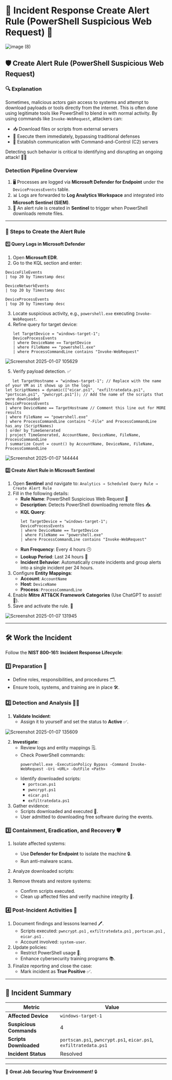 # 🚨 **Incident Response Create Alert Rule (PowerShell Suspicious Web Request)** 🚨

![image (8)](https://github.com/user-attachments/assets/fc69fb91-2057-4728-9c16-7dcb20c01054)

## 🛡️ **Create Alert Rule (PowerShell Suspicious Web Request)**

### 🔍 **Explanation**
Sometimes, malicious actors gain access to systems and attempt to download payloads or tools directly from the internet. This is often done using legitimate tools like PowerShell to blend in with normal activity. By using commands like `Invoke-WebRequest`, attackers can:

- 📥 Download files or scripts from external servers
- 🚀 Execute them immediately, bypassing traditional defenses
- 📡 Establish communication with Command-and-Control (C2) servers

Detecting such behavior is critical to identifying and disrupting an ongoing attack! 🕵️‍♀️

### **Detection Pipeline Overview**
1. 🖥️ Processes are logged via **Microsoft Defender for Endpoint** under the `DeviceProcessEvents` table.
2. 📊 Logs are forwarded to **Log Analytics Workspace** and integrated into **Microsoft Sentinel (SIEM)**.
3. 🛑 An alert rule is created in **Sentinel** to trigger when PowerShell downloads remote files.

---

### 🔧 **Steps to Create the Alert Rule**

#### 1️⃣ **Query Logs in Microsoft Defender**
1. Open **Microsoft EDR**.
2. Go to the KQL section and enter:
```kql
DeviceFileEvents
| top 20 by Timestamp desc
```
```kql
DeviceNetworkEvents
| top 20 by Timestamp desc
```
```kql
DeviceProcessEvents
| top 20 by Timestamp desc
```
3. Locate suspicious activity, e.g., `powershell.exe` executing `Invoke-WebRequest`.
4. Refine query for target device:
   ```kql
   let TargetDevice = "windows-target-1";
   DeviceProcessEvents
   | where DeviceName == TargetDevice
   | where FileName == "powershell.exe"
   | where ProcessCommandLine contains "Invoke-WebRequest"
   ```
![Screenshot 2025-01-07 105629](https://github.com/user-attachments/assets/418f503e-ebab-4cb4-9541-8c1c30ccc56a)

5. Verify payload detection. ✅
```kql
   let TargetHostname = "windows-target-1"; // Replace with the name of your VM as it shows up in the logs
let ScriptNames = dynamic(["eicar.ps1", "exfiltratedata.ps1", "portscan.ps1", "pwncrypt.ps1"]); // Add the name of the scripts that were downloaded
DeviceProcessEvents
| where DeviceName == TargetHostname // Comment this line out for MORE results
| where FileName == "powershell.exe"
| where ProcessCommandLine contains "-File" and ProcessCommandLine has_any (ScriptNames)
| order by TimeGenerated
| project TimeGenerated, AccountName, DeviceName, FileName, ProcessCommandLine
| summarize Count = count() by AccountName, DeviceName, FileName, ProcessCommandLine
```

![Screenshot 2025-01-07 144444](https://github.com/user-attachments/assets/9520d3df-b646-4ce6-a72e-52e1eaedc3f4)


#### 2️⃣ **Create Alert Rule in Microsoft Sentinel**
1. Open **Sentinel** and navigate to:
   `Analytics → Scheduled Query Rule → Create Alert Rule`
2. Fill in the following details:
   - **Rule Name**: PowerShell Suspicious Web Request 🚩
   - **Description**: Detects PowerShell downloading remote files 📥.
   - **KQL Query**:
     ```kql
     let TargetDevice = "windows-target-1";
     DeviceProcessEvents
     | where DeviceName == TargetDevice
     | where FileName == "powershell.exe"
     | where ProcessCommandLine contains "Invoke-WebRequest"
     ```
   - **Run Frequency**: Every 4 hours 🕒
   - **Lookup Period**: Last 24 hours 📅
   - **Incident Behavior**: Automatically create incidents and group alerts into a single incident per 24 hours.
3. Configure **Entity Mappings**:
   - **Account**: `AccountName`
   - **Host**: `DeviceName`
   - **Process**: `ProcessCommandLine`
4. Enable **Mitre ATT&CK Framework Categories** (Use ChatGPT to assist! 🤖).
5. Save and activate the rule. 🎉

![Screenshot 2025-01-07 131945](https://github.com/user-attachments/assets/2cb640e9-9471-4439-a545-e3395bd2fd16)


---

## 🛠️ **Work the Incident**
Follow the **NIST 800-161: Incident Response Lifecycle**:

### 1️⃣ **Preparation** 📂
- Define roles, responsibilities, and procedures 🗂️.
- Ensure tools, systems, and training are in place 🛠️.

### 2️⃣ **Detection and Analysis** 🕵️‍♀️
1. **Validate Incident**:
   - Assign it to yourself and set the status to **Active** ✅.

![Screenshot 2025-01-07 135609](https://github.com/user-attachments/assets/f1c4ba25-0a90-4924-86b9-1e87f25031f6)

2. **Investigate**:
   - Review logs and entity mappings 🗒️.
   - Check PowerShell commands:
     ```plaintext
     powershell.exe -ExecutionPolicy Bypass -Command Invoke-WebRequest -Uri <URL> -OutFile <Path>
     ```
   - Identify downloaded scripts:
     - `portscan.ps1`
     - `pwncrypt.ps1`
     - `eicar.ps1`
     - `exfiltratedata.ps1`
3. Gather evidence:
   - Scripts downloaded and executed 🧪.
   - User admitted to downloading free software during the events.

### 3️⃣ **Containment, Eradication, and Recovery** 🛡️
1. Isolate affected systems:
   - Use **Defender for Endpoint** to isolate the machine 🔒.
   - Run anti-malware scans.
2. Analyze downloaded scripts:

3. Remove threats and restore systems:
   - Confirm scripts executed.
   - Clean up affected files and verify machine integrity 🧹.

### 4️⃣ **Post-Incident Activities** 📝
1. Document findings and lessons learned 🖊️.
   - Scripts executed: `pwncrypt.ps1` , `exfiltratedata.ps1` , `portscan.ps1` , `eicar.ps1` .
   - Account involved: `system-user`.
2. Update policies:
   - Restrict PowerShell usage 🚫.
   - Enhance cybersecurity training programs 📚.
3. Finalize reporting and close the case:
   - Mark incident as **True Positive** ✅. 

---

## 🎯 **Incident Summary**
| **Metric**                     | **Value**                        |
|---------------------------------|-----------------------------------|
| **Affected Device**            | `windows-target-1`               |
| **Suspicious Commands**        | 4                                |
| **Scripts Downloaded**         | `portscan.ps1`, `pwncrypt.ps1`, `eicar.ps1`, `exfiltratedata.ps1`   |
| **Incident Status**            | Resolved                         |

---

🎉 **Great Job Securing Your Environment!** 🔒
